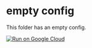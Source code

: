 # empty config

This folder has an empty config. 

[![Run on Google Cloud](https://deploy.cloud.run/button.svg)](https://deploy.cloud.run)
